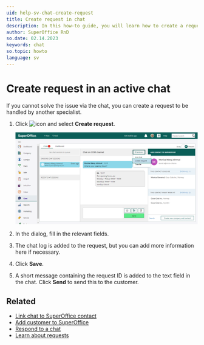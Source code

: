 ```yaml
---
uid: help-sv-chat-create-request
title: Create request in chat
description: In this how-to guide, you will learn how to create a request in SuperOffice Chat.
author: SuperOffice RnD
so.date: 02.14.2023
keywords: chat
so.topic: howto
language: sv
---
```


# Create request in an active chat

If you cannot solve the issue via the chat, you can create a request to be handled by another specialist.

1. Click ![icon][img1] and select **Create request**.

    ![Click on the Action button and Create request, and all information in the chat will be saved in the request -screenshot][img2]

2. In the dialog, fill in the relevant fields.
3. The chat log is added to the request, but you can add more information here if necessary.
4. Click **Save**.
5. A short message containing the request ID is added to the text field in the chat. Click **Send** to send this to the customer.

## Related

* [Link chat to SuperOffice contact][1]
* [Add customer to SuperOffice][2]
* [Respond to a chat][3]
* [Learn about requests][4]

<!-- Referenced links -->
[1]: link-to-person.md
[2]: create-contact.md
[3]: respond.md
[4]: ../../request/learn/index.md

<!-- Referenced images -->
[img1]: ../../../media/icons/btn-menu.png
[img2]: media/chat-create-request.png

